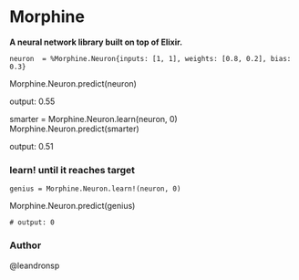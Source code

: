 # Morphine

**A neural network library built on top of Elixir.**

	neuron  = %Morphine.Neuron{inputs: [1, 1], weights: [0.8, 0.2], bias: 0.3}
  Morphine.Neuron.predict(neuron)

  output: 0.55

  smarter = Morphine.Neuron.learn(neuron, 0)
  Morphine.Neuron.predict(smarter)

  output: 0.51

  ### learn! until it reaches target ###
	genius = Morphine.Neuron.learn!(neuron, 0)
  Morphine.Neuron.predict(genius)

	# output: 0

### Author
@leandronsp
